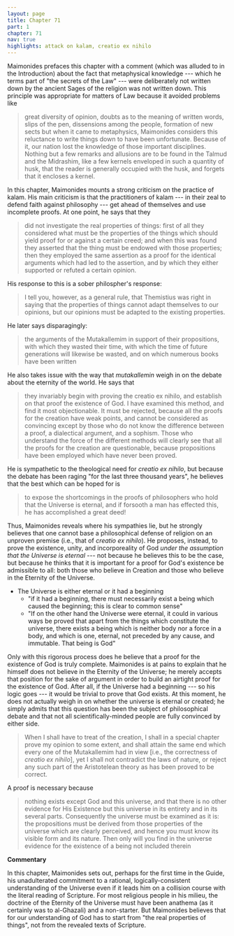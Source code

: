 ```yaml
---
layout: page
title: Chapter 71
part: 1
chapter: 71
nav: true
highlights: attack on kalam, creatio ex nihilo
---
```


Maimonides prefaces this chapter with a comment (which was alluded to in the Introduction) about the fact that metaphysical knowledge --- which he terms part of "the secrets of the Law" --- were deliberately not written down by the ancient Sages of the religion was not written down. This principle was appropriate for matters of Law because it avoided problems like 
>great diversity of opinion, doubts as to the meaning of written words, slips of the pen, dissensions among the people, formation of new sects
but when it came to metaphysics, Maimonides considers this reluctance to write things down to have been unfortunate. Because of it,
>our nation lost the knowledge of those important disciplines. Nothing but a few remarks and allusions are to be found in the Talmud and the Midrashim, like a few kernels enveloped in such a quantity of husk, that the reader is generally occupied with the husk, and forgets that it encloses a kernel.

In this chapter, Maimonides mounts a strong criticism on the practice of kalam. His main criticism is that the practitioners of kalam --- in their zeal to defend faith against philosophy --- get ahead of themselves and use incomplete proofs. At one point, he says that they
> did not investigate the real properties of things: first of all they considered what must be the properties of the things which should yield proof for or against a certain creed; and when this was found they asserted that the thing must be endowed with those properties; then they employed the same assertion as a proof for the identical arguments which had led to the assertion, and by which they either supported or refuted a certain opinion.

His response to this is a sober philospher's response:
> I tell you, however, as a general rule, that Themistius was right in saying that the properties of things cannot adapt themselves to our opinions, but our opinions must be adapted to the existing properties.

He later says disparagingly:
> the arguments of the Mutakallemim in support of their propositions, with which they wasted their time, with which the time of future generations will likewise be wasted, and on which numerous books have been written

He also takes issue with the way that _mutakallemin_ weigh in on the debate about the eternity of the world. He says that 
> they invariably begin with proving the creatio ex nihilo, and establish on that proof the existence of God. I have examined this method, and find it most objectionable. It must be rejected, because all the proofs for the creation have weak points, and cannot be considered as convincing except by those who do not know the difference between a proof, a dialectical argument, and a sophism. Those who understand the force of the different methods will clearly see that all the proofs for the creation are questionable, because propositions have been employed which have never been proved.

He is sympathetic to the theological need for _creatio ex nihilo_, but because the debate has been raging "for the last three thousand years", he believes that the best which can be hoped for is 
> to expose the shortcomings in the proofs of philosophers who hold that the Universe is eternal, and if forsooth a man has effected this, he has accomplished a great deed!

Thus, Maimonides reveals where his sympathies lie, but he strongly believes that one cannot base a philosophical defense of religion on an unproven premise (i.e., that of _creatio ex nihilo_). He proposes, instead, to prove the existence, unity, and incorporeality of God _under the assumption that the Universe is eternal_ --- not because he believes this to be the case, but because he thinks that it is important for a proof for God's existence be admissible to all: both those who believe in Creation and those who believe in the Eternity of the Universe.
- The Universe is either eternal or it had a beginning
    - "if it had a beginning, there must necessarily exist a being which caused the beginning; this is clear to common sense"
    - "If on the other hand the Universe were eternal, it could in various ways be proved that apart from the things which constitute the universe, there exists a being which is neither body nor a force in a body, and which is one, eternal, not preceded by any cause, and immutable. That being is God" 

Only with this rigorous process does he believe that a proof for the existence of God is truly complete. Maimonides is at pains to explain that he himself does not believe in the Eternity of the Universe; he merely accepts that position for the sake of argument in order to build an airtight proof for the existence of God. After all, if the Universe had a beginning --- so his logic goes --- it would be trivial to prove that God exists. At this moment, he does not actually weigh in on whether the universe is eternal or created; he simply admits that this question has been the subject of philosophical debate and that not all scientifically-minded people are fully convinced by either side.
> When I shall have to treat of the creation, I shall in a special chapter prove my opinion to some extent, and shall attain the same end which every one of the Mutakallemim had in view [i.e., the correctness of _creatio ex nihilo_], yet I shall not contradict the laws of nature, or reject any such part of the Aristotelean theory as has been proved to be correct.

A proof is necessary because
> nothing exists except God and this universe, and that there is no other evidence for His Existence but this universe in its entirety and in its several parts. Consequently the universe must be examined as it is: the propositions must be derived from those properties of the universe which are clearly perceived, and hence you must know its visible form and its nature. Then only will you find in the universe evidence for the existence of a being not included therein

**Commentary**

In this chapter, Maimonides sets out, perhaps for the first time in the Guide, his unadulterated commitment to a rational, logically-consistent understanding of the Universe even if it leads him on a collision course with the literal reading of Scripture. For most religious people in his milieu, the doctrine of the Eternity of the Universe must have been anathema (as it certainly was to al-Ghazali) and a non-starter. But Maimonides believes that for our understanding of God has to start from "the real properties of things", not from the revealed texts of Scripture.


